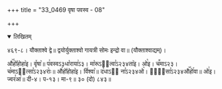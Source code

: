 +++
title = "33_0469 वृषा पवस्व - 08"

+++
<details open><summary>लिखितम्</summary>

४६९-८। यौक्ताश्वे द्वे॥ द्वयोर्युक्ताश्वो गायत्री सोमः इन्द्रो वा॥ (यौक्ताश्वाद्यम्)।

औ꣥꣯हो꣤होहा꣥इ। वृ꣤षा꣥॥ प꣢वस्वऽ३धा꣡राया꣢ऽ३। मा꣡रूऽ२᳐त्वा꣣ऽ२३४ता꣥इ। ओ꣡इ। च꣪माऽ२३। च꣡माऽ२᳐त्सा꣣ऽ२३४राः꣥॥ औ꣯हो꣤होहा꣥इ। वि꣤श्वा꣥॥ द꣡धाऽ२᳐ ना꣣ऽ२३४ओ꣥। जा꣢᳐सा꣣ऽ२३४औ꣥꣯हो꣯वा॥ ओ꣢इ। ज्वर꣣आ꣢॥ दी-४। प-१३। मा-९॥ ३० (दो) ८४३॥
</details>